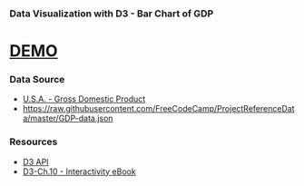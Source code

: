 ### Data Visualization with D3 - Bar Chart of GDP

# [DEMO](http://yhagio.github.io/d3-bar-chart)

### Data Source
- [U.S.A. - Gross Domestic Product ](https://research.stlouisfed.org/fred2/data/GDP.txt)
- https://raw.githubusercontent.com/FreeCodeCamp/ProjectReferenceData/master/GDP-data.json

### Resources
 - [D3 API](https://github.com/mbostock/d3/wiki/API-Reference)
 - [D3-Ch.10 - Interactivity eBook](http://chimera.labs.oreilly.com/books/1230000000345/ch10.html#_consideration_for_touch_devices)
